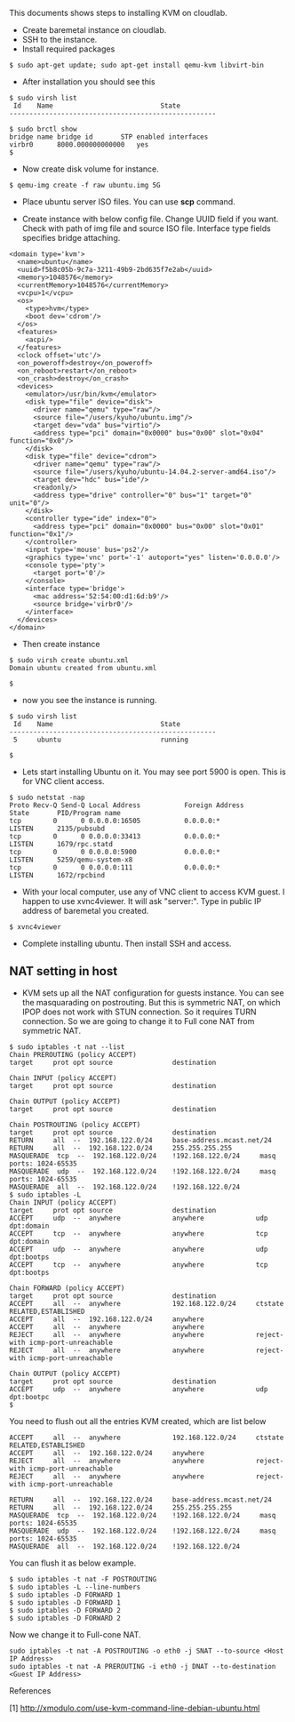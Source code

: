 This documents shows steps to installing KVM on cloudlab.

* Create baremetal instance on cloudlab. 
* SSH to the instance.
* Install required packages
```
$ sudo apt-get update; sudo apt-get install qemu-kvm libvirt-bin
```

* After installation you should see this 
```
$ sudo virsh list
 Id    Name                           State
----------------------------------------------------

$ sudo brctl show
bridge name	bridge id		STP enabled	interfaces
virbr0		8000.000000000000	yes		
$
```


* Now create disk volume for instance. 
```
$ qemu-img create -f raw ubuntu.img 5G
```
* Place ubuntu server ISO files. You can use **scp** command. 

* Create instance with below config file. 
Change UUID field if you want. Check with path of img file and source ISO file. Interface type fields specifies bridge attaching. 

```
<domain type='kvm'>
  <name>ubuntu</name>
  <uuid>f5b8c05b-9c7a-3211-49b9-2bd635f7e2ab</uuid>
  <memory>1048576</memory>
  <currentMemory>1048576</currentMemory>
  <vcpu>1</vcpu>
  <os>
    <type>hvm</type>
    <boot dev='cdrom'/>
  </os>
  <features>
    <acpi/>
  </features>
  <clock offset='utc'/>
  <on_poweroff>destroy</on_poweroff>
  <on_reboot>restart</on_reboot>
  <on_crash>destroy</on_crash>
  <devices>
    <emulator>/usr/bin/kvm</emulator>
    <disk type="file" device="disk">
      <driver name="qemu" type="raw"/>
      <source file="/users/kyuho/ubuntu.img"/>
      <target dev="vda" bus="virtio"/>
      <address type="pci" domain="0x0000" bus="0x00" slot="0x04" function="0x0"/>
    </disk>
    <disk type="file" device="cdrom">
      <driver name="qemu" type="raw"/>
      <source file="/users/kyuho/ubuntu-14.04.2-server-amd64.iso"/>
      <target dev="hdc" bus="ide"/>
      <readonly/>
      <address type="drive" controller="0" bus="1" target="0" unit="0"/>
    </disk>
    <controller type="ide" index="0">
      <address type="pci" domain="0x0000" bus="0x00" slot="0x01" function="0x1"/>
    </controller>
    <input type='mouse' bus='ps2'/>
    <graphics type='vnc' port='-1' autoport="yes" listen='0.0.0.0'/>
    <console type='pty'>
      <target port='0'/>
    </console>
    <interface type='bridge'>
      <mac address='52:54:00:d1:6d:b9'/>
      <source bridge='virbr0'/>
    </interface>
  </devices>
</domain>

```
* Then create instance
```
$ sudo virsh create ubuntu.xml
Domain ubuntu created from ubuntu.xml

$ 
```
* now you see the instance is running.
```
$ sudo virsh list
 Id    Name                           State
----------------------------------------------------
 5     ubuntu                         running

$ 
```

* Lets start installing Ubuntu on it. You may see port 5900 is open. This is for VNC client access. 
```
$ sudo netstat -nap
Proto Recv-Q Send-Q Local Address           Foreign Address         State       PID/Program name
tcp        0      0 0.0.0.0:16505           0.0.0.0:*               LISTEN      2135/pubsubd    
tcp        0      0 0.0.0.0:33413           0.0.0.0:*               LISTEN      1679/rpc.statd  
tcp        0      0 0.0.0.0:5900            0.0.0.0:*               LISTEN      5259/qemu-system-x8
tcp        0      0 0.0.0.0:111             0.0.0.0:*               LISTEN      1672/rpcbind
```

* With your local computer, use any of VNC client to access KVM guest. I happen to use xvnc4viewer. It will ask "server:". Type in public IP address of baremetal you created. 
```
$ xvnc4viewer
```

* Complete installing ubuntu. Then install SSH and access. 


## NAT setting in host
* KVM sets up all the NAT configuration for guests instance. You can see the masquarading on postrouting. But this is symmetric NAT, on which IPOP does not work with STUN connection. So it requires TURN connection. So we are going to change it to Full cone NAT from symmetric NAT.
```
$ sudo iptables -t nat --list
Chain PREROUTING (policy ACCEPT)
target     prot opt source               destination         

Chain INPUT (policy ACCEPT)
target     prot opt source               destination         

Chain OUTPUT (policy ACCEPT)
target     prot opt source               destination         

Chain POSTROUTING (policy ACCEPT)
target     prot opt source               destination         
RETURN     all  --  192.168.122.0/24     base-address.mcast.net/24 
RETURN     all  --  192.168.122.0/24     255.255.255.255     
MASQUERADE  tcp  --  192.168.122.0/24    !192.168.122.0/24     masq ports: 1024-65535
MASQUERADE  udp  --  192.168.122.0/24    !192.168.122.0/24     masq ports: 1024-65535
MASQUERADE  all  --  192.168.122.0/24    !192.168.122.0/24    
$ sudo iptables -L
Chain INPUT (policy ACCEPT)
target     prot opt source               destination         
ACCEPT     udp  --  anywhere             anywhere             udp dpt:domain
ACCEPT     tcp  --  anywhere             anywhere             tcp dpt:domain
ACCEPT     udp  --  anywhere             anywhere             udp dpt:bootps
ACCEPT     tcp  --  anywhere             anywhere             tcp dpt:bootps

Chain FORWARD (policy ACCEPT)
target     prot opt source               destination         
ACCEPT     all  --  anywhere             192.168.122.0/24     ctstate RELATED,ESTABLISHED
ACCEPT     all  --  192.168.122.0/24     anywhere            
ACCEPT     all  --  anywhere             anywhere            
REJECT     all  --  anywhere             anywhere             reject-with icmp-port-unreachable
REJECT     all  --  anywhere             anywhere             reject-with icmp-port-unreachable

Chain OUTPUT (policy ACCEPT)
target     prot opt source               destination         
ACCEPT     udp  --  anywhere             anywhere             udp dpt:bootpc
$ 
```

You need to flush out all the entries KVM created, which are list below
```
ACCEPT     all  --  anywhere             192.168.122.0/24     ctstate RELATED,ESTABLISHED
ACCEPT     all  --  192.168.122.0/24     anywhere 
REJECT     all  --  anywhere             anywhere             reject-with icmp-port-unreachable
REJECT     all  --  anywhere             anywhere             reject-with icmp-port-unreachable

RETURN     all  --  192.168.122.0/24     base-address.mcast.net/24 
RETURN     all  --  192.168.122.0/24     255.255.255.255     
MASQUERADE  tcp  --  192.168.122.0/24    !192.168.122.0/24     masq ports: 1024-65535
MASQUERADE  udp  --  192.168.122.0/24    !192.168.122.0/24     masq ports: 1024-65535
MASQUERADE  all  --  192.168.122.0/24    !192.168.122.0/24    
```

You can flush it as below example.  
```
$ sudo iptables -t nat -F POSTROUTING
$ sudo iptables -L --line-numbers
$ sudo iptables -D FORWARD 1
$ sudo iptables -D FORWARD 1
$ sudo iptables -D FORWARD 2
$ sudo iptables -D FORWARD 2
```

Now we change it to Full-cone NAT. 
```
sudo iptables -t nat -A POSTROUTING -o eth0 -j SNAT --to-source <Host IP Address>
sudo iptables -t nat -A PREROUTING -i eth0 -j DNAT --to-destination <Guest IP Address>
```
References

[1] http://xmodulo.com/use-kvm-command-line-debian-ubuntu.html
